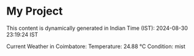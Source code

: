# My Project

This content is dynamically generated in Indian Time (IST): 2024-08-30 23:19:24 IST


Current Weather in Coimbatore:
Temperature: 24.88 °C
Condition: mist
